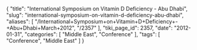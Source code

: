 {
    "title": "International Symposium on Vitamin D Deficiency - Abu Dhabi",
    "slug": "international-symposium-on-vitamin-d-deficiency-abu-dhabi",
    "aliases": [
        "/International+Symposium+on+Vitamin+D+Deficiency+-+Abu+Dhabi+March+2012",
        "/2357"
    ],
    "tiki_page_id": 2357,
    "date": "2012-01-31",
    "categories": [
        "Middle East",
        "Conference"
    ],
    "tags": [
        "Conference",
        "Middle East"
    ]
}